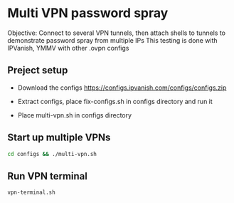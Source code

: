 # Multi VPN password spray
Objective: Connect to several VPN tunnels, then attach shells to tunnels to demonstrate password spray from multiple IPs
This testing is done with IPVanish, YMMV with other .ovpn configs

## Preject setup  
- Download the configs
https://configs.ipvanish.com/configs/configs.zip

- Extract configs, place fix-configs.sh in configs directory and run it
- Place multi-vpn.sh in configs directory

## Start up multiple VPNs
```bash
cd configs && ./multi-vpn.sh
```

## Run VPN terminal  
```bash
vpn-terminal.sh
```





